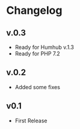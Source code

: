 Changelog
=========
v.0.3
----------------------
- Ready for Humhub v.1.3
- Ready for PHP 7.2

v.0.2
----------------------
- Added some fixes

v0.1
----------------------
- First Release